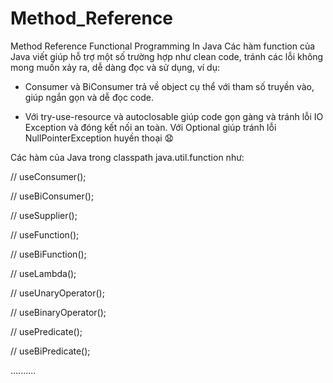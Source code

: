 # Method_Reference
Method Reference Functional Programming In Java
Các hàm function của Java viết giúp hỗ trợ một số trường hợp như clean code, tránh các lỗi không mong muốn xảy ra, dễ dàng đọc và sử dụng, ví dụ:

 - Consumer và BiConsumer trả về object cụ thể với tham số truyền vào, giúp ngắn gọn và dễ đọc code.
   
 - Với try-use-resource và autoclosable giúp code gọn gàng và tránh lỗi IO Exception và đóng kết nối an toàn. Với Optional<T> giúp tránh lỗi NullPointerException huyền thoại 😧

Các hàm của Java trong classpath java.util.function như:

//        useConsumer();

//        useBiConsumer();

//        useSupplier();

//        useFunction();

//        useBiFunction();

//        useLambda();

//        useUnaryOperator();

//        useBinaryOperator();

//        usePredicate();

//        useBiPredicate();

..........
